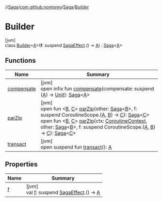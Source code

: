 //[Saga](../../../../index.md)/[com.github.nomisrev](../../index.md)/[Saga](../index.md)/[Builder](index.md)

# Builder

[jvm]\
class [Builder](index.md)<[A](index.md)>(**f**: suspend [SagaEffect](../../-saga-effect/index.md).() -> [A](index.md)) : [Saga](../index.md)<[A](index.md)>

## Functions

| Name | Summary |
|---|---|
| [compensate](../compensate.md) | [jvm]<br>open infix fun [compensate](../compensate.md)(compensate: suspend ([A](index.md)) -> [Unit](https://kotlinlang.org/api/latest/jvm/stdlib/kotlin/-unit/index.html)): [Saga](../index.md)<[A](index.md)> |
| [parZip](../par-zip.md) | [jvm]<br>open fun <[B](../par-zip.md), [C](../par-zip.md)> [parZip](../par-zip.md)(other: [Saga](../index.md)<[B](../par-zip.md)>, f: suspend CoroutineScope.([A](index.md), [B](../par-zip.md)) -> [C](../par-zip.md)): [Saga](../index.md)<[C](../par-zip.md)><br>open fun <[B](../par-zip.md), [C](../par-zip.md)> [parZip](../par-zip.md)(ctx: [CoroutineContext](https://kotlinlang.org/api/latest/jvm/stdlib/kotlin.coroutines/-coroutine-context/index.html), other: [Saga](../index.md)<[B](../par-zip.md)>, f: suspend CoroutineScope.([A](index.md), [B](../par-zip.md)) -> [C](../par-zip.md)): [Saga](../index.md)<[C](../par-zip.md)> |
| [transact](../transact.md) | [jvm]<br>open suspend fun [transact](../transact.md)(): [A](index.md) |

## Properties

| Name | Summary |
|---|---|
| [f](f.md) | [jvm]<br>val [f](f.md): suspend [SagaEffect](../../-saga-effect/index.md).() -> [A](index.md) |
